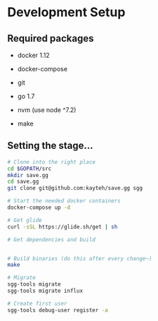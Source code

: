 # Development Setup

## Required packages

- docker 1.12

- docker-compose

- git

- go 1.7

- nvm (use node ^7.2)

- make


## Setting the stage...

```bash
# Clone into the right place
cd $GOPATH/src
mkdir save.gg
cd save.gg
git clone git@github.com:kayteh/save.gg sgg

# Start the needed docker containers
docker-compose up -d

# Get glide
curl -sSL https://glide.sh/get | sh

# Get dependencies and build


# Build binaries (do this after every change~)
make

# Migrate
sgg-tools migrate
sgg-tools migrate influx

# Create first user
sgg-tools debug-user register -a
```
